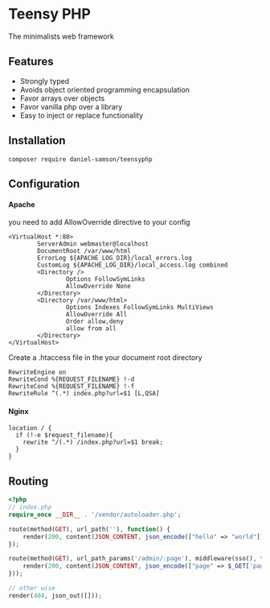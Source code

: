 # Teensy PHP

The minimalists web framework

## Features
- Strongly typed
- Avoids object oriented programming encapsulation
- Favor arrays over objects
- Favor vanilla php over a library
- Easy to inject or replace functionality

## Installation

```composer require daniel-samson/teensyphp``` 


## Configuration

#### Apache

you need to add AllowOverride directive to your config
```apacheconfig
<VirtualHost *:80>
        ServerAdmin webmaster@localhost
        DocumentRoot /var/www/html
        ErrorLog ${APACHE_LOG_DIR}/local_errors.log
        CustomLog ${APACHE_LOG_DIR}/local_access.log combined
        <Directory />
                Options FollowSymLinks
                AllowOverride None
        </Directory>
        <Directory /var/www/html>
                Options Indexes FollowSymLinks MultiViews
                AllowOverride All
                Order allow,deny
                allow from all
        </Directory>
</VirtualHost>
```

Create a .htaccess file in the your document root directory

```htaccess
RewriteEngine on
RewriteCond %{REQUEST_FILENAME} !-d
RewriteCond %{REQUEST_FILENAME} !-f
RewriteRule ^(.*) index.php?url=$1 [L,QSA]
```

#### Nginx

```nginx
location / {
  if (!-e $request_filename){
    rewrite ^/(.*) /index.php?url=$1 break;
  }
}
```

## Routing

```php
<?php
// index.php
require_once __DIR__ . '/vendor/autoloader.php';

route(method(GET), url_path(''), function() { 
    render(200, content(JSON_CONTENT, json_encode(["hello" => "world"]))); 
});

route(method(GET), url_path_params('/admin/:page'), middleware(sso(), function() {
    render(200, content(JSON_CONTENT, json_encode(["page" => $_GET['page'])));
}));

// other wise
render(404, json_out([]));
```
